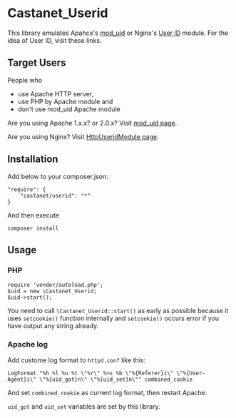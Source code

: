 Castanet_Userid
===============

This library emulates Apahce's [mod_uid][moduid] or
Nginx's [User ID][httpuserid] module.
For the idea of User ID, visit these links.

[moduid]: http://www.lexa.ru/programs/mod-uid-eng.html
[httpuserid]: http://wiki.nginx.org/HttpUseridModule

Target Users
------------
People who

* use Apache HTTP server, 
* use PHP by Apache module and
* don't use mod_uid Apache module

Are you using Apache 1.x.x? or 2.0.x? Visit [mod_uid page][moduid].

Are you using Nginx? Visit [HttpUseridModule page][httpuserid].

Installation
------------
Add below to your composer.json:

    "require": {
        "castanet/userid": "*"
    }

And then execute

    composer install

Usage
-----

### PHP

    require 'vendor/autoload.php';
    $uid = new \Castanet_Userid;
    $uid->start();

You need to call `\Castanet_Userid::start()` as early as possible because
it uses `setcookie()` function internally and `setcookie()` occurs error
if you have output any string already.

### Apache log
Add custome log format to `httpd.conf` like this:

    LogFormat "%h %l %u %t \"%r\" %>s %b \"%{Referer}i\" \"%{User-Agent}i\" \"%{uid_got}n\" \"%{uid_set}n\"" combined_cookie

And set `combined_cookie` as current log format, then restart Apache.

`uid_got` and `uid_set` variables are set by this library.
